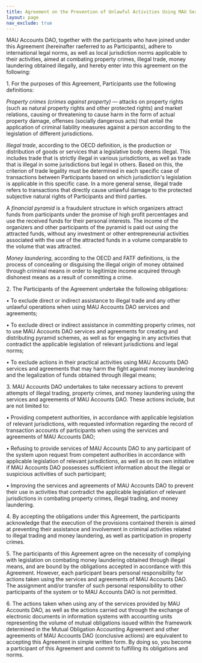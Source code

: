 ```yaml
---
title: Agreement on the Prevention of Unlawful Activities Using MAU Services and Agreements
layout: page
nav_exclude: true
---
```


MAU Accounts DAO, together with the participants who have joined under this Agreement (hereinafter raeferred to as Participants), adhere to international legal norms, as well as local jurisdiction norms applicable to their activities, aimed at combating property crimes, illegal trade, money laundering obtained illegally, and hereby enter into this agreement on the following:

1\. For the purposes of this Agreement, Participants use the following definitions:

*Property crimes (crimes against property)* — attacks on property rights (such as natural property rights and other protected rights) and market relations, causing or threatening to cause harm in the form of actual property damage, offenses (socially dangerous acts) that entail the application of criminal liability measures against a person according to the legislation of different jurisdictions.

*Illegal trade*, according to the OECD definition, is the production or distribution of goods or services that a legislative body deems illegal. This includes trade that is strictly illegal in various jurisdictions, as well as trade that is illegal in some jurisdictions but legal in others. Based on this, the criterion of trade legality must be determined in each specific case of transactions between Participants based on which jurisdiction's legislation is applicable in this specific case. In a more general sense, illegal trade refers to transactions that directly cause unlawful damage to the protected subjective natural rights of Participants and third parties.

A *financial pyramid* is a fraudulent structure in which organizers attract funds from participants under the promise of high profit percentages and use the received funds for their personal interests. The income of the organizers and other participants of the pyramid is paid out using the attracted funds, without any investment or other entrepreneurial activities associated with the use of the attracted funds in a volume comparable to the volume that was attracted.

*Money laundering*, according to the OECD and FATF definitions, is the process of concealing or disguising the illegal origin of money obtained through criminal means in order to legitimize income acquired through dishonest means as a result of committing a crime.

2\. The Participants of the Agreement undertake the following obligations:

• To exclude direct or indirect assistance to illegal trade and any other unlawful operations when using MAU Accounts DAO services and agreements;

• To exclude direct or indirect assistance in committing property crimes, not to use MAU Accounts DAO services and agreements for creating and distributing pyramid schemes, as well as for engaging in any activities that contradict the applicable legislation of relevant jurisdictions and legal norms;

• To exclude actions in their practical activities using MAU Accounts DAO services and agreements that may harm the fight against money laundering and the legalization of funds obtained through illegal means;      

3\. MAU Accounts DAO undertakes to take necessary actions to prevent attempts of illegal trading, property crimes, and money laundering using the services and agreements of MAU Accounts DAO. These actions include, but are not limited to:

• Providing competent authorities, in accordance with applicable legislation of relevant jurisdictions, with requested information regarding the record of transaction accounts of participants when using the services and agreements of MAU Accounts DAO;

• Refusing to provide services of MAU Accounts DAO to any participant of the system upon request from competent authorities in accordance with applicable legislation of relevant jurisdictions, as well as on its own initiative if MAU Accounts DAO possesses sufficient information about the illegal or suspicious activities of such participant;

• Improving the services and agreements of MAU Accounts DAO to prevent their use in activities that contradict the applicable legislation of relevant jurisdictions in combating property crimes, illegal trading, and money laundering.

4\. By accepting the obligations under this Agreement, the participants acknowledge that the execution of the provisions contained therein is aimed at preventing their assistance and involvement in criminal activities related to illegal trading and money laundering, as well as participation in property crimes.

5\. The participants of this Agreement agree on the necessity of complying with legislation on combating money laundering obtained through illegal means, and are bound by the obligations accepted in accordance with this Agreement. However, each participant bears personal responsibility for actions taken using the services and agreements of MAU Accounts DAO. The assignment and/or transfer of such personal responsibility to other participants of the system or to MAU Accounts DAO is not permitted.

6\. The actions taken when using any of the services provided by MAU Accounts DAO, as well as the actions carried out through the exchange of electronic documents in information systems with accounting units representing the volume of mutual obligations issued within the framework determined in the Mutual Obligation Accounting Agreement and other agreements of MAU Accounts DAO (conclusive actions) are equivalent to accepting this Agreement in simple written form. By doing so, you become a participant of this Agreement and commit to fulfilling its obligations and norms.

